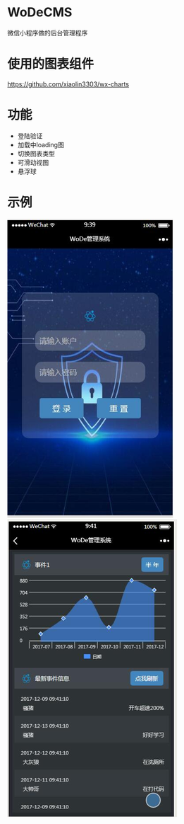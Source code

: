 # WoDeCMS

微信小程序做的后台管理程序

# 使用的图表组件
https://github.com/xiaolin3303/wx-charts

# 功能
* 登陆验证
* 加载中loading图
* 切换图表类型
* 可滑动视图
* 悬浮球

# 示例
![登陆页](https://github.com/Zhao-666/WoDeCMS/raw/master/client/Example/login.jpg)
![首页报表](https://github.com/Zhao-666/WoDeCMS/raw/master/client/Example/index.jpg)
